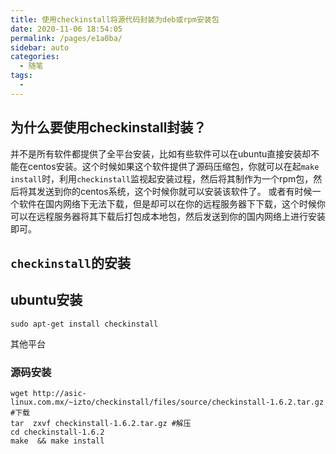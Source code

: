 ```yaml
---
title: 使用checkinstall将源代码封装为deb或rpm安装包
date: 2020-11-06 18:54:05
permalink: /pages/e1a0ba/
sidebar: auto
categories:
  - 随笔
tags:
  - 
---
```

## 为什么要使用checkinstall封装？

并不是所有软件都提供了全平台安装，比如有些软件可以在ubuntu直接安装却不能在centos安装。这个时候如果这个软件提供了源码压缩包，你就可以在起`make install`时，利用`checkinstall`监视起安装过程，然后将其制作为一个rpm包，然后将其发送到你的centos系统，这个时候你就可以安装该软件了。
或者有时候一个软件在国内网络下无法下载，但是却可以在你的远程服务器下下载，这个时候你可以在远程服务器将其下载后打包成本地包，然后发送到你的国内网络上进行安装即可。

## `checkinstall`的安装

## ubuntu安装
```shell
sudo apt-get install checkinstall
```
其他平台
### 源码安装
```shell
wget http://asic-linux.com.mx/~izto/checkinstall/files/source/checkinstall-1.6.2.tar.gz #下载
tar  zxvf checkinstall-1.6.2.tar.gz #解压
cd checkinstall-1.6.2
make  && make install 
```

